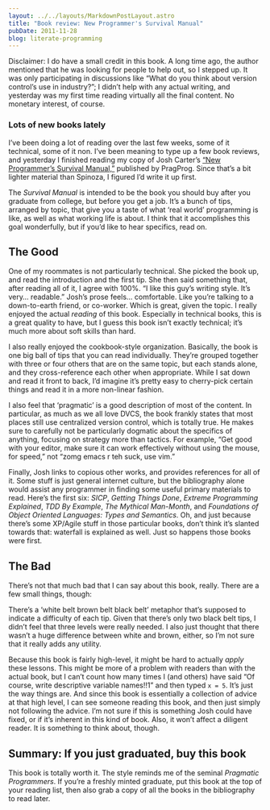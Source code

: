 ```yaml
---
layout: ../../layouts/MarkdownPostLayout.astro
title: "Book review: New Programmer's Survival Manual"
pubDate: 2011-11-28
blog: literate-programming
---
```



Disclaimer: I do have a small credit in this book. A long time ago, the author mentioned that he was looking for people to help out, so I stepped up. It was only participating in discussions like “What do you think about version control’s use in industry?”; I didn’t help with any actual writing, and yesterday was my first time reading virtually all the final content. No monetary interest, of course.

### Lots of new books lately

I’ve been doing a lot of reading over the last few weeks, some of it technical, some of it non. I’ve been meaning to type up a few book reviews, and yesterday I finished reading my copy of Josh Carter’s [“New Programmer’s Survival Manual,”](http://pragprog.com/book/jcdeg/new-programmer-s-survival-manual) published by PragProg. Since that’s a bit lighter material than Spinoza, I figured I’d write it up first.

The *Survival Manual* is intended to be the book you should buy after you graduate from college, but before you get a job. It’s a bunch of tips, arranged by topic, that give you a taste of what ‘real world’ programming is like, as well as what working life is about. I think that it accomplishes this goal wonderfully, but if you’d like to hear specifics, read on.

## The Good

One of my roommates is not particularly technical. She picked the book up, and read the introduction and the first tip. She then said something that, after reading all of it, I agree with 100%. “I like this guy’s writing style. It’s very… readable.” Josh’s prose feels… comfortable. Like you’re talking to a down-to-earth friend, or co-worker. Which is great, given the topic. I really enjoyed the actual *reading* of this book. Especially in technical books, this is a great quality to have, but I guess this book isn’t exactly technical; it’s much more about soft skills than hard.

I also really enjoyed the cookbook-style organization. Basically, the book is one big ball of tips that you can read individually. They’re grouped together with three or four others that are on the same topic, but each stands alone, and they cross-reference each other when appropriate. While I sat down and read it front to back, I’d imagine it’s pretty easy to cherry-pick certain things and read it in a more non-linear fashion.

I also feel that ‘pragmatic’ is a good description of most of the content. In particular, as much as we all love DVCS, the book frankly states that most places still use centralized version control, which is totally true. He makes sure to carefully not be particularly dogmatic about the specifics of anything, focusing on strategy more than tactics. For example, “Get good with your editor, make sure it can work effectively without using the mouse, for speed,” not “zomg emacs r teh suck, use vim.”

Finally, Josh links to copious other works, and provides references for all of it. Some stuff is just general internet culture, but the bibliography alone would assist any programmer in finding some useful primary materials to read. Here’s the first six: *SICP*, *Getting Things Done*, *Extreme Programming Explained*, *TDD By Example*, *The Mythical Man-Month*, and *Foundations of Object Oriented Languages: Types and Semantics*. Oh, and just because there’s some XP/Agile stuff in those particular books, don’t think it’s slanted towards that: waterfall is explained as well. Just so happens those books were first.

## The Bad

There’s not that much bad that I can say about this book, really. There are a few small things, though:

There’s a ‘white belt brown belt black belt’ metaphor that’s supposed to indicate a difficulty of each tip. Given that there’s only two black belt tips, I didn’t feel that three levels were really needed. I also just thought that there wasn’t a huge difference between white and brown, either, so I’m not sure that it really adds any utility.

Because this book is fairly high-level, it might be hard to actually *apply* these lessons. This might be more of a problem with readers than with the actual book, but I can’t count how many times I (and others) have said “Of course, write descriptive variable names!!1” and then typed `x = 5`. It’s just the way things are. And since this book is essentially a collection of advice at that high level, I can see someone reading this book, and then just simply not following the advice. I’m not sure if this is something Josh could have fixed, or if it’s inherent in this kind of book. Also, it won’t affect a diligent reader. It is something to think about, though.

## Summary: If you just graduated, buy this book

This book is totally worth it. The style reminds me of the seminal *Pragmatic Programmers*. If you’re a freshly minted graduate, put this book at the top of your reading list, then also grab a copy of all the books in the bibliography to read later.

